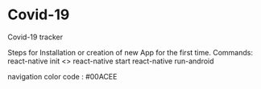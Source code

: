 # Covid-19

Covid-19 tracker

Steps for Installation or creation of new App for the first time.
Commands:
react-native init <<project-name>>
react-native start
react-native run-android

navigation color code : #00ACEE
